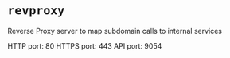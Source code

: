 # `revproxy`

Reverse Proxy server to map subdomain calls to internal services

HTTP port: 80
HTTPS port: 443
API port: 9054
